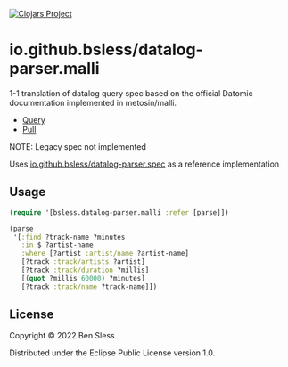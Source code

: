 [![Clojars Project](https://img.shields.io/clojars/v/io.github.bsless/datalog-parser.malli.svg)](https://clojars.org/io.github.bsless/datalog-parser.malli)

# io.github.bsless/datalog-parser.malli

1-1 translation of datalog query spec based on the official Datomic
documentation implemented in metosin/malli.

- [Query](https://docs.datomic.com/on-prem/query/query.html)
- [Pull](https://docs.datomic.com/on-prem/query/pull.html)

NOTE: Legacy spec not implemented

Uses
[io.github.bsless/datalog-parser.spec](https://github.com/bsless/datalog-parser.spec)
as a reference implementation

## Usage

```clojure
(require '[bsless.datalog-parser.malli :refer [parse]])

(parse
 '[:find ?track-name ?minutes
   :in $ ?artist-name
   :where [?artist :artist/name ?artist-name]
   [?track :track/artists ?artist]
   [?track :track/duration ?millis]
   [(quot ?millis 60000) ?minutes]
   [?track :track/name ?track-name]])
```

## License

Copyright © 2022 Ben Sless

Distributed under the Eclipse Public License version 1.0.
